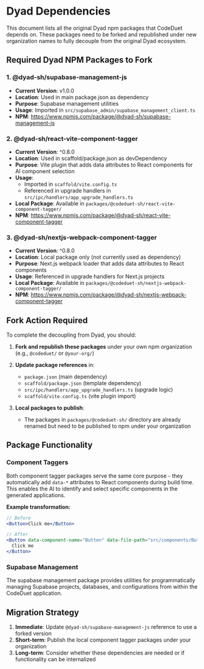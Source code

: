 # Dyad Dependencies

This document lists all the original Dyad npm packages that CodeDuet depends on. These packages need to be forked and republished under new organization names to fully decouple from the original Dyad ecosystem.

## Required Dyad NPM Packages to Fork

### 1. @dyad-sh/supabase-management-js

- **Current Version**: v1.0.0
- **Location**: Used in main package.json as dependency
- **Purpose**: Supabase management utilities
- **Usage**: Imported in `src/supabase_admin/supabase_management_client.ts`
- **NPM**: https://www.npmjs.com/package/@dyad-sh/supabase-management-js

### 2. @dyad-sh/react-vite-component-tagger

- **Current Version**: ^0.8.0
- **Location**: Used in scaffold/package.json as devDependency
- **Purpose**: Vite plugin that adds data attributes to React components for AI component selection
- **Usage**:
  - Imported in `scaffold/vite.config.ts`
  - Referenced in upgrade handlers in `src/ipc/handlers/app_upgrade_handlers.ts`
- **Local Package**: Available in `packages/@codeduet-sh/react-vite-component-tagger/`
- **NPM**: https://www.npmjs.com/package/@dyad-sh/react-vite-component-tagger

### 3. @dyad-sh/nextjs-webpack-component-tagger

- **Current Version**: ^0.8.0
- **Location**: Local package only (not currently used as dependency)
- **Purpose**: Next.js webpack loader that adds data attributes to React components
- **Usage**: Referenced in upgrade handlers for Next.js projects
- **Local Package**: Available in `packages/@codeduet-sh/nextjs-webpack-component-tagger/`
- **NPM**: https://www.npmjs.com/package/@dyad-sh/nextjs-webpack-component-tagger

## Fork Action Required

To complete the decoupling from Dyad, you should:

1. **Fork and republish these packages** under your own npm organization (e.g., `@codeduet/` or `@your-org/`)

2. **Update package references** in:

   - `package.json` (main dependency)
   - `scaffold/package.json` (template dependency)
   - `src/ipc/handlers/app_upgrade_handlers.ts` (upgrade logic)
   - `scaffold/vite.config.ts` (vite plugin import)

3. **Local packages to publish**:
   - The packages in `packages/@codeduet-sh/` directory are already renamed but need to be published to npm under your organization

## Package Functionality

### Component Taggers

Both component tagger packages serve the same core purpose - they automatically add `data-*` attributes to React components during build time. This enables the AI to identify and select specific components in the generated applications.

**Example transformation:**

```jsx
// Before
<Button>Click me</Button>

// After
<Button data-component-name="Button" data-file-path="src/components/Button.tsx">
  Click me
</Button>
```

### Supabase Management

The supabase management package provides utilities for programmatically managing Supabase projects, databases, and configurations from within the CodeDuet application.

## Migration Strategy

1. **Immediate**: Update `@dyad-sh/supabase-management-js` reference to use a forked version
2. **Short-term**: Publish the local component tagger packages under your organization
3. **Long-term**: Consider whether these dependencies are needed or if functionality can be internalized
